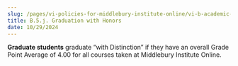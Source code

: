 ```yaml
---
slug: /pages/vi-policies-for-middlebury-institute-online/vi-b-academic-policies/b-5-grades-credits-academic-policies/b-5-i-graduation-with-honors
title: B.5.j. Graduation with Honors
date: 10/29/2024
---
```

**Graduate students** graduate “with Distinction” if they have an overall Grade Point Average of 4.00 for all courses taken at Middlebury Institute Online.
